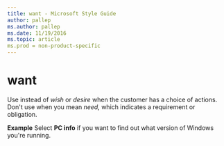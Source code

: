 ```yaml
---
title: want - Microsoft Style Guide
author: pallep
ms.author: pallep
ms.date: 11/19/2016
ms.topic: article
ms.prod = non-product-specific
---
```


# want

Use instead of *wish* or *desire* when the customer has a choice of actions. Don't use when you mean *need,* which indicates a requirement or obligation.

**Example** Select **PC info** if you want to find out what version of Windows you're running.
